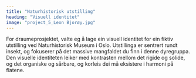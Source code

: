 ```yaml
---
title: "Naturhistorisk utstilling"
heading: "Visuell identitet"
image: "project_5_Leon Bjorøy.jpg"
---
```


For draumeprosjektet, valte eg å lage ein visuell identitet for ein fiktiv utstilling ved Naturhistorisk Museum i Oslo. Utstillinga er sentrert rundt insekt, og fokuserer på det massive mangfaldet du finn i denne dyregruppa. Den visuelle identiteten leiker med kontrasten mellom det rigide og solide, og det organiske og sårbare, og korleis dei må eksistere i harmoni på flatene.
